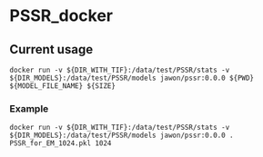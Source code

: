 # PSSR_docker

## Current usage
`docker run -v ${DIR_WITH_TIF}:/data/test/PSSR/stats -v ${DIR_MODELS}:/data/test/PSSR/models jawon/pssr:0.0.0 ${PWD} ${MODEL_FILE_NAME} ${SIZE}`

### Example
`docker run -v ${DIR_WITH_TIF}:/data/test/PSSR/stats -v ${DIR_MODELS}:/data/test/PSSR/models jawon/pssr:0.0.0 . PSSR_for_EM_1024.pkl 1024`
